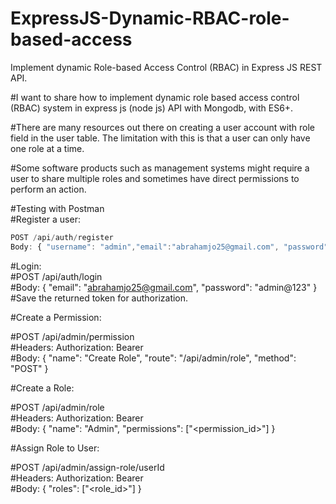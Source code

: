 ﻿# ExpressJS-Dynamic-RBAC-role-based-access
Implement dynamic Role-based Access Control (RBAC) in Express JS REST API.

#I want to share how to implement dynamic role based access control (RBAC) system in express js (node js) API with Mongodb, with ES6+.

#There are many resources out there on creating a user account with role field in the user table. The limitation with this is that a user can only have one role at a time.

#Some software products such as management systems might require a user to share multiple roles and sometimes have direct permissions to perform an action.

#Testing with Postman  
#Register a user:  

 ```js
POST /api/auth/register  
Body: { "username": "admin","email":"abrahamjo25@gmail.com", "password": "admin@123" }  
```

#Login:  
#POST /api/auth/login  
#Body: { "email": "abrahamjo25@gmail.com", "password": "admin@123" }  
#Save the returned token for authorization.  

#Create a Permission:  

#POST /api/admin/permission  
#Headers: Authorization: Bearer <token>  
#Body: { "name": "Create Role", "route": "/api/admin/role", "method": "POST" }  

#Create a Role:  
 
#POST /api/admin/role  
#Headers: Authorization: Bearer <token>  
#Body: { "name": "Admin", "permissions": ["<permission_id>"] }  

#Assign Role to User:  

#POST /api/admin/assign-role/userId  
#Headers: Authorization: Bearer <token>  
#Body: { "roles": ["<role_id>"] }  

